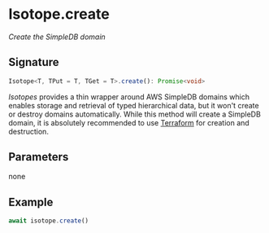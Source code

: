 # Isotope.create

*Create the SimpleDB domain*

## Signature

``` ts
Isotope<T, TPut = T, TGet = T>.create(): Promise<void>
```

*Isotopes* provides a thin wrapper around AWS SimpleDB domains which enables
storage and retrieval of typed hierarchical data, but it won't create or destroy
domains automatically. While this method will create a SimpleDB domain, it is
absolutely recommended to use [Terraform][1] for creation and destruction.

  [1]: https://terraform.io

## Parameters

none

## Example

``` ts
await isotope.create()
```
